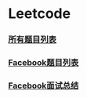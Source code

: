 # Leetcode

### **[所有题目列表](https://github.com/dingjikerbo/leetcode/blob/master/doc/Leetcodes.md)**

### **[Facebook题目列表](https://github.com/dingjikerbo/leetcode/blob/master/doc/Facebook.md)**

### **[Facebook面试总结](https://github.com/dingjikerbo/leetcode/blob/master/FacebookSum.md)**
 
 
 
